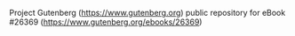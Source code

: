 Project Gutenberg (https://www.gutenberg.org) public repository for eBook #26369 (https://www.gutenberg.org/ebooks/26369)
